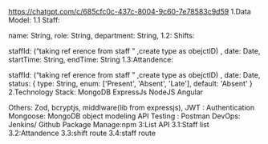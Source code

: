 https://chatgpt.com/c/685cfc0c-437c-8004-9c60-7e78583c9d59
1.Data Model:
1.1 Staff:

name: String,
 role: String,
 department: String,
1.2: Shifts:
       
   staffId: (“taking ref erence from staff ” ,create type as obejctID) ,
  date: Date,
  startTime: String,
  endTime: String
1.3:Attandence:

 staffId: (“taking ref erence from staff ” ,create type as obejctID) ,
  date: Date,
  status: { type: String, enum: ['Present', 'Absent', 'Late'], default: 'Absent' }
2.Technology Stack:
MongoDB
ExpressJs
NodeJS
Angular

Others:
Zod,
bcryptjs,
middlware(lib from expressjs),
JWT : Authentication
Mongoose: MongoDB object modeling
API Testing : Postman
DevOps: Jenkins/ Github
Package Manage:npm
3:List API
     3.1:Staff list
     3.2:Attandence
     3.3:shift route
     3.4:staff route

